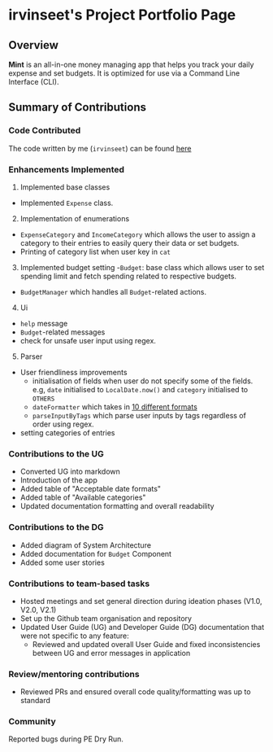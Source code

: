 # irvinseet's Project Portfolio Page

## Overview

**Mint** is an all-in-one money managing app that helps you track your daily expense and set budgets. It is optimized
for use via a Command Line Interface (CLI).

## Summary of Contributions

### Code Contributed

The code written by me (`irvinseet`) can be
found [here](https://nus-cs2113-ay2122s1.github.io/tp-dashboard/?search=irvinseet&sort=groupTitle&sortWithin=title&since=2021-09-25&timeframe=commit&mergegroup=&groupSelect=groupByRepos&breakdown=false)

### Enhancements Implemented

1. Implemented base classes
- Implemented `Expense` class.

2. Implementation of enumerations

- `ExpenseCategory` and `IncomeCategory` which allows the user to assign a category to their entries to easily query
  their data or set budgets.
- Printing of category list when user key in `cat`

3. Implemented budget setting -`Budget`: base class which allows user to set spending limit and fetch spending related
   to respective budgets.

- `BudgetManager` which handles all `Budget`-related actions.

4. Ui

- `help` message
- `Budget`-related messages
- check for unsafe user input using regex.

5. Parser

- User friendliness improvements
    - initialisation of fields when user do not specify some of the fields. e.g, `date` initialised to `LocalDate.now()`
      and `category` initialised to `OTHERS`
    - `dateFormatter` which takes
      in [10 different formats](https://github.com/AY2122S1-CS2113T-W11-2/tp/blob/master/docs/UserGuide.md#acceptable-date-formats)
    - `parseInputByTags` which parse user inputs by tags regardless of order using regex.
- setting categories of entries

### Contributions to the UG

- Converted UG into markdown
- Introduction of the app
- Added table of "Acceptable date formats"
- Added table of "Available categories"
- Updated documentation formatting and overall readability

### Contributions to the DG

- Added diagram of System Architecture
- Added documentation for `Budget` Component
- Added some user stories

### Contributions to team-based tasks

- Hosted meetings and set general direction during ideation phases (V1.0, V2.0, V2.1)
- Set up the Github team organisation and repository
- Updated User Guide (UG) and Developer Guide (DG) documentation that were not specific to any feature:
    - Reviewed and updated overall User Guide and fixed inconsistencies between UG and error messages in application


### Review/mentoring contributions

- Reviewed PRs and ensured overall code quality/formatting was up to standard

### Community
Reported bugs during PE Dry Run.